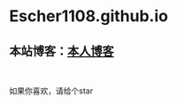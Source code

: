 # Escher1108.github.io
<!--escher个人简介站点-->
<html>
  <body>
    <h2>本站博客：<a href="https://jkgblog.com">本人博客</a></h2>
    <br/>
 <p>如果你喜欢，请给个star</p>
  </body>
</html>
